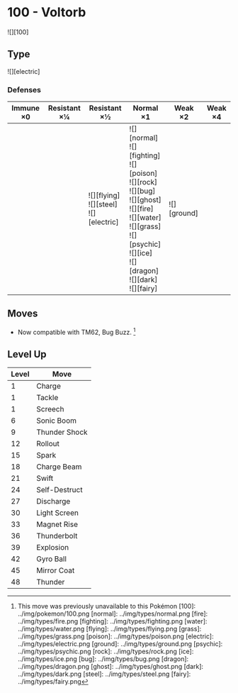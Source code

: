 # 100 - Voltorb
![][100]

## Type

![][electric]

### Defenses

Immune ×0 | Resistant ×¼ | Resistant ×½                                     | Normal ×1                                                                                                                                                                                                          | Weak ×2         | Weak ×4 | 
---       | ---          | ---                                              | ---                                                                                                                                                                                                                | ---             | ---     | 
          |              | ![][flying]<br> ![][steel]<br> ![][electric]<br> | ![][normal]<br> ![][fighting]<br> ![][poison]<br> ![][rock]<br> ![][bug]<br> ![][ghost]<br> ![][fire]<br> ![][water]<br> ![][grass]<br> ![][psychic]<br> ![][ice]<br> ![][dragon]<br> ![][dark]<br> ![][fairy]<br> | ![][ground]<br> |         | 

## Moves

 - Now compatible with TM62, Bug Buzz. [^1]

## Level Up

Level | Move          | 
---   | ---           | 
1     | Charge        | 
1     | Tackle        | 
1     | Screech       | 
6     | Sonic Boom    | 
9     | Thunder Shock | 
12    | Rollout       | 
15    | Spark         | 
18    | Charge Beam   | 
21    | Swift         | 
24    | Self-Destruct | 
27    | Discharge     | 
30    | Light Screen  | 
33    | Magnet Rise   | 
36    | Thunderbolt   | 
39    | Explosion     | 
42    | Gyro Ball     | 
45    | Mirror Coat   | 
48    | Thunder       | 

[^1]: This move was previously unavailable to this Pokémon
[100]: ../img/pokemon/100.png
[normal]: ../img/types/normal.png
[fire]: ../img/types/fire.png
[fighting]: ../img/types/fighting.png
[water]: ../img/types/water.png
[flying]: ../img/types/flying.png
[grass]: ../img/types/grass.png
[poison]: ../img/types/poison.png
[electric]: ../img/types/electric.png
[ground]: ../img/types/ground.png
[psychic]: ../img/types/psychic.png
[rock]: ../img/types/rock.png
[ice]: ../img/types/ice.png
[bug]: ../img/types/bug.png
[dragon]: ../img/types/dragon.png
[ghost]: ../img/types/ghost.png
[dark]: ../img/types/dark.png
[steel]: ../img/types/steel.png
[fairy]: ../img/types/fairy.png
